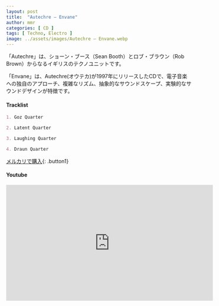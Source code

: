```yaml
---
layout: post
title:  "Autechre – Envane"
author: mmr
categories: [ CD ]
tags: [ Techno, Electro ]
image: ../assets/images/Autechre – Envane.webp
---
```


「Autechre」は、ショーン・ブース（Sean Booth）とロブ・ブラウン（Rob Brown）からなるイギリスのテクノユニットです。

「Envane」は、Autechre(オウテカ)が1997年にリリースしたCDで、電子音楽への独自のアプローチ、複雑なリズム、抽象的なサウンドスケープ、実験的なサウンドデザインが特徴です。

#### Tracklist
```md
1. Goz Quarter

2. Latent Quarter

3. Laughing Quarter

4. Draun Quarter
```

[メルカリで購入](https://jp.mercari.com/item/m70361302879?afid=6142608987){: .button1}

#### Youtube
<iframe width="560" height="315" src="https://www.youtube.com/embed/K-og9vy8UE4?si=je_nerpGDUxJULxA" title="YouTube video player" frameborder="0" allow="accelerometer; autoplay; clipboard-write; encrypted-media; gyroscope; picture-in-picture; web-share" referrerpolicy="strict-origin-when-cross-origin" allowfullscreen></iframe>